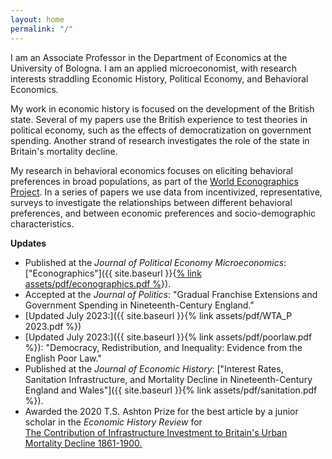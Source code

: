 ```yaml
---
layout: home
permalink: "/"
---
```


I am an Associate Professor in the Department of Economics at the University of Bologna. I am an applied microeconomist, with research interests straddling Economic History, Political Economy, and Behavioral Economics.

My work in economic history is focused on the development of the British state. Several of my papers use the British experience to test theories in political economy, such as the effects of democratization on government spending. Another strand of research investigates the role of the state in Britain's mortality decline.

My research in behavioral economics focuses on eliciting behavioral preferences in broad populations, as part of the [World Econographics Project](http://www.its.caltech.edu/~snowberg/wep.html). In a series of papers we use data from incentivized, representative, surveys to investigate the relationships between different behavioral preferences, and between economic preferences and socio-demographic characteristics.

**Updates**

- Published at the _Journal of Political Economy Microeconomics_: ["Econographics"]({{ site.baseurl }}{[% link assets/pdf/econographics.pdf %](https://www.journals.uchicago.edu/doi/full/10.1086/723044)}). 
- Accepted at the _Journal of Politics_:  "Gradual Franchise Extensions and Government Spending in Nineteenth-Century England."
- [Updated July 2023:]({{ site.baseurl }}{% link assets/pdf/WTA_P 2023.pdf %})
- [Updated July 2023:]({{ site.baseurl }}{% link assets/pdf/poorlaw.pdf %}): "Democracy, Redistribution, and Inequality: Evidence from the English Poor Law."
- Published at the _Journal of Economic History_: ["Interest Rates, Sanitation Infrastructure, and Mortality
Decline in Nineteenth-Century England and Wales"]({{ site.baseurl }}{% link assets/pdf/sanitation.pdf %}). 
- Awarded the 2020 T.S. Ashton Prize for the best article by a junior scholar in the _Economic History Review_ for <br> [The Contribution of Infrastructure Investment to Britain's Urban Mortality Decline 1861-1900.](https://onlinelibrary.wiley.com/doi/abs/10.1111/ehr.12699)

